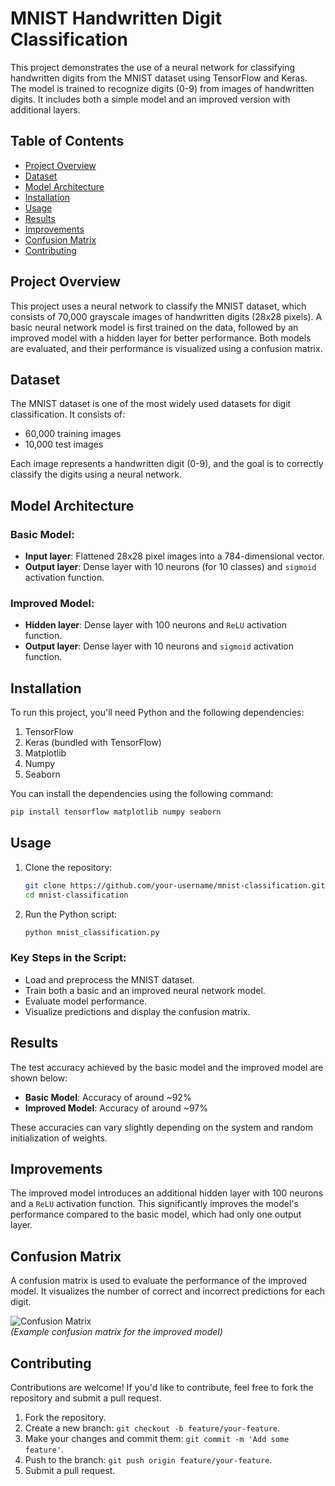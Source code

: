 # MNIST Handwritten Digit Classification

This project demonstrates the use of a neural network for classifying handwritten digits from the MNIST dataset using TensorFlow and Keras. The model is trained to recognize digits (0-9) from images of handwritten digits. It includes both a simple model and an improved version with additional layers.

## Table of Contents
- [Project Overview](#project-overview)
- [Dataset](#dataset)
- [Model Architecture](#model-architecture)
- [Installation](#installation)
- [Usage](#usage)
- [Results](#results)
- [Improvements](#improvements)
- [Confusion Matrix](#confusion-matrix)
- [Contributing](#contributing)

## Project Overview

This project uses a neural network to classify the MNIST dataset, which consists of 70,000 grayscale images of handwritten digits (28x28 pixels). A basic neural network model is first trained on the data, followed by an improved model with a hidden layer for better performance. Both models are evaluated, and their performance is visualized using a confusion matrix.

## Dataset

The MNIST dataset is one of the most widely used datasets for digit classification. It consists of:
- 60,000 training images
- 10,000 test images

Each image represents a handwritten digit (0-9), and the goal is to correctly classify the digits using a neural network.

## Model Architecture

### Basic Model:
- **Input layer**: Flattened 28x28 pixel images into a 784-dimensional vector.
- **Output layer**: Dense layer with 10 neurons (for 10 classes) and `sigmoid` activation function.

### Improved Model:
- **Hidden layer**: Dense layer with 100 neurons and `ReLU` activation function.
- **Output layer**: Dense layer with 10 neurons and `sigmoid` activation function.

## Installation

To run this project, you'll need Python and the following dependencies:

1. TensorFlow
2. Keras (bundled with TensorFlow)
3. Matplotlib
4. Numpy
5. Seaborn

You can install the dependencies using the following command:

```bash
pip install tensorflow matplotlib numpy seaborn
```

## Usage

1. Clone the repository:
   ```bash
   git clone https://github.com/your-username/mnist-classification.git
   cd mnist-classification
   ```

2. Run the Python script:
   ```bash
   python mnist_classification.py
   ```

### Key Steps in the Script:
- Load and preprocess the MNIST dataset.
- Train both a basic and an improved neural network model.
- Evaluate model performance.
- Visualize predictions and display the confusion matrix.

## Results

The test accuracy achieved by the basic model and the improved model are shown below:

- **Basic Model**: Accuracy of around ~92%
- **Improved Model**: Accuracy of around ~97%

These accuracies can vary slightly depending on the system and random initialization of weights.

## Improvements

The improved model introduces an additional hidden layer with 100 neurons and a `ReLU` activation function. This significantly improves the model's performance compared to the basic model, which had only one output layer.

## Confusion Matrix

A confusion matrix is used to evaluate the performance of the improved model. It visualizes the number of correct and incorrect predictions for each digit.

![Confusion Matrix](confusion_matrix.png)  
*(Example confusion matrix for the improved model)*

## Contributing

Contributions are welcome! If you'd like to contribute, feel free to fork the repository and submit a pull request.

1. Fork the repository.
2. Create a new branch: `git checkout -b feature/your-feature`.
3. Make your changes and commit them: `git commit -m 'Add some feature'`.
4. Push to the branch: `git push origin feature/your-feature`.
5. Submit a pull request.

